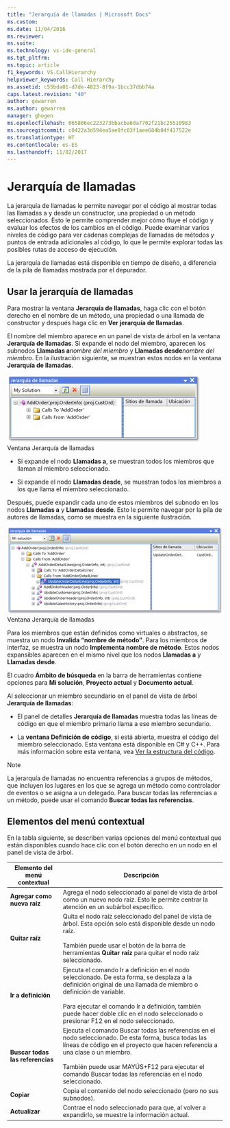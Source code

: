 ```yaml
---
title: "Jerarquía de llamadas | Microsoft Docs"
ms.custom: 
ms.date: 11/04/2016
ms.reviewer: 
ms.suite: 
ms.technology: vs-ide-general
ms.tgt_pltfrm: 
ms.topic: article
f1_keywords: VS.CallHierarchy
helpviewer_keywords: Call Hierarchy
ms.assetid: c55bda01-d7de-4823-8f9a-1bcc37dbb74a
caps.latest.revision: "40"
author: gewarren
ms.author: gewarren
manager: ghogen
ms.openlocfilehash: 065806ec223273bbacba6da7702f21bc25510983
ms.sourcegitcommit: c0422a3d594ea5ae8fc03f1aee684b04f417522e
ms.translationtype: HT
ms.contentlocale: es-ES
ms.lasthandoff: 11/02/2017
---
```

# <a name="call-hierarchy"></a>Jerarquía de llamadas
La jerarquía de llamadas le permite navegar por el código al mostrar todas las llamadas a y desde un constructor, una propiedad o un método seleccionados. Esto le permite comprender mejor cómo fluye el código y evaluar los efectos de los cambios en el código. Puede examinar varios niveles de código para ver cadenas complejas de llamadas de métodos y puntos de entrada adicionales al código, lo que le permite explorar todas las posibles rutas de acceso de ejecución.  
  
 La jerarquía de llamadas está disponible en tiempo de diseño, a diferencia de la pila de llamadas mostrada por el depurador.  
  
## <a name="using-call-hierarchy"></a>Usar la jerarquía de llamadas  
 Para mostrar la ventana **Jerarquía de llamadas**, haga clic con el botón derecho en el nombre de un método, una propiedad o una llamada de constructor y después haga clic en **Ver jerarquía de llamadas**.  
  
 El nombre del miembro aparece en un panel de vista de árbol en la ventana **Jerarquía de llamadas**. Si expande el nodo del miembro, aparecen los subnodos **Llamadas a***nombre del miembro* y **Llamadas desde***nombre del miembro*. En la ilustración siguiente, se muestran estos nodos en la ventana **Jerarquía de llamadas**.  
  
 ![Jerarquía de llamadas con un nodo abierto](../../ide/reference/media/onenode.png "OneNode")  
Ventana Jerarquía de llamadas  
  
-   Si expande el nodo **Llamadas a**, se muestran todos los miembros que llaman al miembro seleccionado.  
  
-   Si expande el nodo **Llamadas desde**, se muestran todos los miembros a los que llama el miembro seleccionado.  
  
Después, puede expandir cada uno de estos miembros del subnodo en los nodos **Llamadas a** y **Llamadas desde**. Esto le permite navegar por la pila de autores de llamadas, como se muestra en la siguiente ilustración.  
  
![Jerarquía de llamadas con varios nodos abiertos](../../ide/media/multiplenodes.png "MultipleNodes")  
Ventana Jerarquía de llamadas  
  
Para los miembros que están definidos como virtuales o abstractos, se muestra un nodo **Invalida “nombre de método”**. Para los miembros de interfaz, se muestra un nodo **Implementa nombre de método**. Estos nodos expansibles aparecen en el mismo nivel que los nodos **Llamadas a** y **Llamadas desde**.  
  
El cuadro **Ámbito de búsqueda** en la barra de herramientas contiene opciones para **Mi solución**, **Proyecto actual** y **Documento actual**.  
  
Al seleccionar un miembro secundario en el panel de vista de árbol **Jerarquía de llamadas**:  
  
-   El panel de detalles **Jerarquía de llamadas** muestra todas las líneas de código en que el miembro primario llama a ese miembro secundario.  
  
-   La **ventana Definición de código**, si está abierta, muestra el código del miembro seleccionado. Esta ventana está disponible en C# y C++. Para más información sobre esta ventana, vea [Ver la estructura del código](../../ide/viewing-the-structure-of-code.md).  
  
> [!NOTE]
>  La jerarquía de llamadas no encuentra referencias a grupos de métodos, que incluyen los lugares en los que se agrega un método como controlador de eventos o se asigna a un delegado. Para buscar todas las referencias a un método, puede usar el comando **Buscar todas las referencias**.  
  
## <a name="shortcut-menu-items"></a>Elementos del menú contextual  
 En la tabla siguiente, se describen varias opciones del menú contextual que están disponibles cuando hace clic con el botón derecho en un nodo en el panel de vista de árbol.  
  
|Elemento del menú contextual|Descripción|  
|-----------------------|-----------------|  
|**Agregar como nueva raíz**|Agrega el nodo seleccionado al panel de vista de árbol como un nuevo nodo raíz. Esto le permite centrar la atención en un subárbol específico.|  
|**Quitar raíz**|Quita el nodo raíz seleccionado del panel de vista de árbol. Esta opción solo está disponible desde un nodo raíz.<br /><br /> También puede usar el botón de la barra de herramientas **Quitar raíz** para quitar el nodo raíz seleccionado.|  
|**Ir a definición**|Ejecuta el comando Ir a definición en el nodo seleccionado. De esta forma, se desplaza a la definición original de una llamada de miembro o definición de variable.<br /><br /> Para ejecutar el comando Ir a definición, también puede hacer doble clic en el nodo seleccionado o presionar F12 en el nodo seleccionado.|  
|**Buscar todas las referencias**|Ejecuta el comando Buscar todas las referencias en el nodo seleccionado. De esta forma, busca todas las líneas de código en el proyecto que hacen referencia a una clase o un miembro.<br /><br /> También puede usar MAYÚS+F12 para ejecutar el comando Buscar todas las referencias en el nodo seleccionado.|  
|**Copiar**|Copia el contenido del nodo seleccionado (pero no sus subnodos).|  
|**Actualizar**|Contrae el nodo seleccionado para que, al volver a expandirlo, se muestre la información actual.|